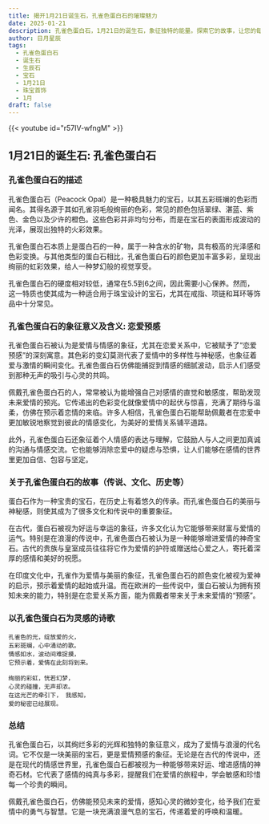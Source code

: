 ```yaml
---
title: 揭开1月21日诞生石，孔雀色蛋白石的璀璨魅力
date: 2025-01-21
description: 孔雀色蛋白石，1月21日的诞生石，象征独特的能量。探索它的故事，让您的每一天更有意义。
author: 日月星辰
tags:
  - 孔雀色蛋白石
  - 诞生石
  - 生辰石
  - 宝石
  - 1月21日
  - 珠宝首饰
  - 1月
draft: false
---
```


{{< youtube id="r57IV-wfngM" >}}

## 1月21日的诞生石: 孔雀色蛋白石

### 孔雀色蛋白石的描述

孔雀色蛋白石（Peacock Opal）是一种极具魅力的宝石，以其五彩斑斓的色彩而闻名。其得名源于其如孔雀羽毛般绚丽的色彩，常见的颜色包括翠绿、湛蓝、紫色、金色以及少许的橙色。这些色彩并非均匀分布，而是在宝石的表面形成波动的光泽，展现出独特的火彩效果。

孔雀色蛋白石本质上是蛋白石的一种，属于一种含水的矿物，具有极高的光泽感和色彩变换。与其他类型的蛋白石相比，孔雀色蛋白石的颜色更加丰富多彩，呈现出绚丽的虹彩效果，给人一种梦幻般的视觉享受。

孔雀色蛋白石的硬度相对较低，通常在5.5到6之间，因此需要小心保养。然而，这一特质也使其成为一种适合用于珠宝设计的宝石，尤其在戒指、项链和耳环等饰品中十分常见。

### 孔雀色蛋白石的象征意义及含义: 恋爱预感

孔雀色蛋白石被认为是爱情与情感的象征，尤其在恋爱关系中，它被赋予了“恋爱预感”的深刻寓意。其色彩的变幻莫测代表了爱情中的多样性与神秘感，也象征着爱与激情的瞬间变化。孔雀色蛋白石仿佛能捕捉到情感的细腻波动，启示人们感受到那种无声的吸引与心灵的共鸣。

佩戴孔雀色蛋白石的人，常常被认为能增强自己对感情的直觉和敏感度，帮助发现未来爱情的预兆。它传递出的色彩变化就像爱情中的起伏与惊喜，充满了期待与温柔，仿佛在预示着恋情的来临。许多人相信，孔雀色蛋白石能帮助佩戴者在恋爱中更加敏锐地察觉到彼此的情感变化，为美好的爱情关系铺平道路。

此外，孔雀色蛋白石还象征着个人情感的表达与理解，它鼓励人与人之间更加真诚的沟通与情感交流。它也能够消除恋爱中的疑虑与恐惧，让人们能够在感情的世界里更加自信、包容与坚定。

### 关于孔雀色蛋白石的故事（传说、文化、历史等）

蛋白石作为一种宝贵的宝石，在历史上有着悠久的传承。而孔雀色蛋白石的美丽与神秘感，则使其成为了很多文化和传说中的重要象征。

在古代，蛋白石被视为好运与幸运的象征，许多文化认为它能够带来财富与爱情的运气。特别是在浪漫的传说中，孔雀色蛋白石被认为是一种能够增进爱情的神奇宝石。古代的贵族与皇室成员往往将它作为爱情的护符或赠送给心爱之人，寄托着深厚的感情和美好的祝愿。

在印度文化中，孔雀作为爱情与美丽的象征，孔雀色蛋白石的颜色变化被视为爱神的启示，预示着爱情的起始或升温。而在欧洲的一些传说中，蛋白石被认为拥有预知未来的能力，特别是在恋爱关系方面，能为佩戴者带来关于未来爱情的“预感”。

### 以孔雀色蛋白石为灵感的诗歌

	孔雀色的光，绽放爱的火， 
	五彩斑斓，心中涌动的歌。 
	情感如水，波动间难捉摸， 
	它预示着，爱情在此刻将到来。
	
	绚丽的彩虹，恍若幻梦， 
	心灵的碰撞，无声却浓。 
	在这光芒的牵引下， 我感知，
	爱的秘密已经展现。

### 总结

孔雀色蛋白石，以其绚烂多彩的光辉和独特的象征意义，成为了爱情与浪漫的代名词。它不仅是一块美丽的宝石，更是爱情预感的象征。无论是在古代的传说中，还是在现代的情感世界里，孔雀色蛋白石都被视为一种能够带来好运、增进感情的神奇石材。它代表了感情的纯真与多彩，提醒我们在爱情的旅程中，学会敏感和珍惜每一个珍贵的瞬间。

佩戴孔雀色蛋白石，仿佛能预见未来的爱情，感知心灵的微妙变化，给予我们在爱情中的勇气与智慧。它是一块充满浪漫气息的宝石，传递着爱的呼唤和温暖。